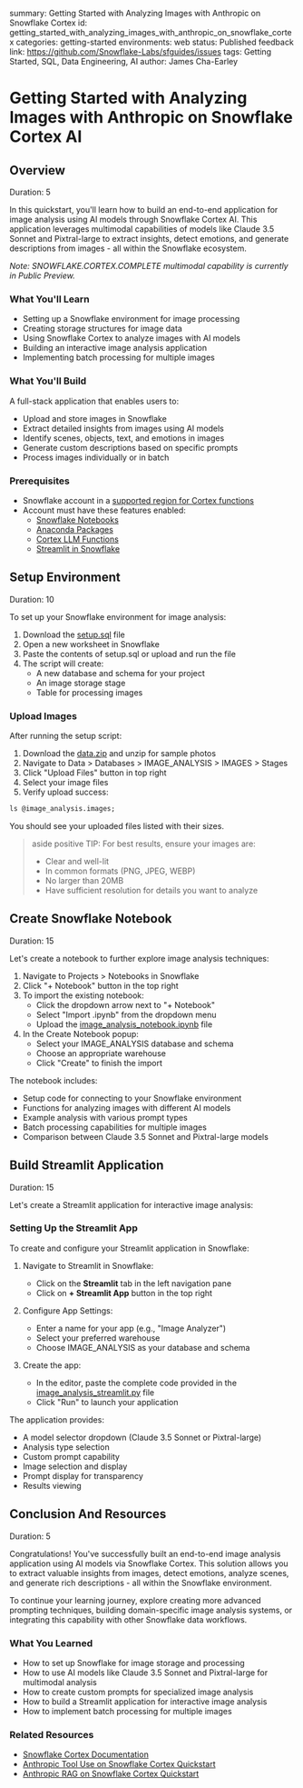 summary: Getting Started with Analyzing Images with Anthropic on Snowflake Cortex
id: getting_started_with_analyzing_images_with_anthropic_on_snowflake_cortex
categories: getting-started
environments: web
status: Published
feedback link: https://github.com/Snowflake-Labs/sfguides/issues
tags: Getting Started, SQL, Data Engineering, AI
author: James Cha-Earley

# Getting Started with Analyzing Images with Anthropic on Snowflake Cortex AI
<!-- ------------------------ -->
## Overview

Duration: 5

In this quickstart, you'll learn how to build an end-to-end application for image analysis using AI models through Snowflake Cortex AI. This application leverages multimodal capabilities of models like Claude 3.5 Sonnet and Pixtral-large to extract insights, detect emotions, and generate descriptions from images - all within the Snowflake ecosystem. 

*Note: SNOWFLAKE.CORTEX.COMPLETE multimodal capability is currently in Public Preview.*

### What You'll Learn
- Setting up a Snowflake environment for image processing
- Creating storage structures for image data
- Using Snowflake Cortex to analyze images with AI models
- Building an interactive image analysis application
- Implementing batch processing for multiple images

### What You'll Build
A full-stack application that enables users to:
- Upload and store images in Snowflake
- Extract detailed insights from images using AI models
- Identify scenes, objects, text, and emotions in images
- Generate custom descriptions based on specific prompts
- Process images individually or in batch

### Prerequisites
- Snowflake account in a [supported region for Cortex functions](https://docs.snowflake.com/en/user-guide/snowflake-cortex/llm-functions#label-cortex-llm-availability)
- Account must have these features enabled:
  - [Snowflake Notebooks](https://docs.snowflake.com/en/user-guide/ui-snowsight/notebooks)
  - [Anaconda Packages](https://docs.snowflake.com/en/developer-guide/udf/python/udf-python-packages#using-third-party-packages-from-anaconda)
  - [Cortex LLM Functions](https://docs.snowflake.com/en/sql-reference/functions/complete-snowflake-cortex)
  - [Streamlit in Snowflake](https://docs.snowflake.com/en/developer-guide/streamlit/about-streamlit)

<!-- ------------------------ -->
## Setup Environment

Duration: 10

To set up your Snowflake environment for image analysis:

1. Download the [setup.sql](https://github.com/Snowflake-Labs/sfguide-getting-started-with-image-classification-with-anthropic-snowflake-cortex/blob/main/setup.sql) file
2. Open a new worksheet in Snowflake
3. Paste the contents of setup.sql or upload and run the file
4. The script will create:
   - A new database and schema for your project
   - An image storage stage
   - Table for processing images

### Upload Images

After running the setup script:

1. Download the [data.zip](https://github.com/Snowflake-Labs/sfguide-getting-started-with-image-classification-with-anthropic-snowflake-cortex/blob/main/data/data.zip) and unzip for sample photos
2. Navigate to Data > Databases > IMAGE_ANALYSIS > IMAGES > Stages
3. Click "Upload Files" button in top right
4. Select your image files
5. Verify upload success:

```sql
ls @image_analysis.images;
```

You should see your uploaded files listed with their sizes.

> aside positive
> TIP: For best results, ensure your images are:
> - Clear and well-lit
> - In common formats (PNG, JPEG, WEBP)
> - No larger than 20MB
> - Have sufficient resolution for details you want to analyze

<!-- ------------------------ -->
## Create Snowflake Notebook

Duration: 15

Let's create a notebook to further explore image analysis techniques:

1. Navigate to Projects > Notebooks in Snowflake
2. Click "+ Notebook" button in the top right
3. To import the existing notebook:
   * Click the dropdown arrow next to "+ Notebook" 
   * Select "Import .ipynb" from the dropdown menu
   * Upload the [image_analysis_notebook.ipynb](https://github.com/Snowflake-Labs/sfguide-getting-started-with-image-classification-with-anthropic-snowflake-cortex/blob/main/image_analysis_notebook.ipynb) file
4. In the Create Notebook popup:
   * Select your IMAGE_ANALYSIS database and schema
   * Choose an appropriate warehouse
   * Click "Create" to finish the import

The notebook includes:
- Setup code for connecting to your Snowflake environment
- Functions for analyzing images with different AI models
- Example analysis with various prompt types
- Batch processing capabilities for multiple images
- Comparison between Claude 3.5 Sonnet and Pixtral-large models

<!-- ------------------------ -->
## Build Streamlit Application

Duration: 15

Let's create a Streamlit application for interactive image analysis:

### Setting Up the Streamlit App

To create and configure your Streamlit application in Snowflake:

1. Navigate to Streamlit in Snowflake:
   * Click on the **Streamlit** tab in the left navigation pane
   * Click on **+ Streamlit App** button in the top right

2. Configure App Settings:
   * Enter a name for your app (e.g., "Image Analyzer")
   * Select your preferred warehouse
   * Choose IMAGE_ANALYSIS as your database and schema

3. Create the app:
   * In the editor, paste the complete code provided in the [image_analysis_streamlit.py](https://github.com/Snowflake-Labs/sfguide-getting-started-with-image-classification-with-anthropic-snowflake-cortex/blob/main/image_analysis_streamlit.py) file
   * Click "Run" to launch your application

The application provides:
- A model selector dropdown (Claude 3.5 Sonnet or Pixtral-large)
- Analysis type selection
- Custom prompt capability
- Image selection and display
- Prompt display for transparency
- Results viewing

<!-- ------------------------ -->
## Conclusion And Resources

Duration: 5

Congratulations! You've successfully built an end-to-end image analysis application using AI models via Snowflake Cortex. This solution allows you to extract valuable insights from images, detect emotions, analyze scenes, and generate rich descriptions - all within the Snowflake environment.

To continue your learning journey, explore creating more advanced prompting techniques, building domain-specific image analysis systems, or integrating this capability with other Snowflake data workflows.

### What You Learned
- How to set up Snowflake for image storage and processing
- How to use AI models like Claude 3.5 Sonnet and Pixtral-large for multimodal analysis
- How to create custom prompts for specialized image analysis
- How to build a Streamlit application for interactive image analysis
- How to implement batch processing for multiple images

### Related Resources
- [Snowflake Cortex Documentation](https://docs.snowflake.com/en/user-guide/snowflake-cortex/cortex-llm-rest-api)
- [Anthropic Tool Use on Snowflake Cortex Quickstart](https://quickstarts.snowflake.com/guide/getting-started-with-tool-use-on-cortex-and-anthropic-claude/index.html?index=..%2F..index#0)
- [Anthropic RAG on Snowflake Cortex Quickstart](https://quickstarts.snowflake.com/guide/getting_started_with_anthropic_on_snowflake_cortex/index.html?index=..%2F..index#0)
